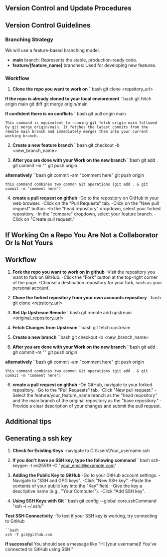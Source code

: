 ## Version Control and Update Procedures

## Version Control Guidelines

### Branching Strategy
We will use a feature-based branching model.

* **main** branch: Represents the stable, production-ready code.
* **feature/[feature_name]** branches: Used for developing new features.

### Workflow
1. **Clone the repo you want to work on**
    ``bash
    git clone <repsitory_url>

**If the repo is already cloned to your local enviorement**
    ``bash
    git fetch origin main
    git diff <merge-base>
    git merge origin/main

**If confident there is no conflicts**
    ``bash
    git pull origin main

    This command is equivalent to running git fetch origin main followed by git merge origin/main. It fetches the latest commits from the remote main branch and immediately merges them into your current working branch.

2. **Create a new feature branch** 
   ``bash
   git checkout -b <new_branch_name>

3. **After you are done with your Work on the new branch**
    ``bash
    git add .
    git commit -m "<commit message>"
    git push origin <current working_branch_name>

**alternatively**
    ``bash
    git commit -am "comment here"
    git push origin <current working_branch_name>

    this command combines two common Git operations (git add . & git commit -m "comment here")

4. **create a pull request on github**
    -Go to the repository on GitHub in your web browser.
    -Click on the "Pull Requests" tab.
    -Click on the "New pull request" button.
    -In the "head repository" dropdown, select your forked repository.
    -In the "compare" dropdown, select your feature branch.
    -Click on "Create pull request."

## If Working On a Repo You Are Not a Collaborator Or Is Not Yours

## Workflow

1. **Fork the repo you want to work on in github**
    -Visit the repository you want to fork on GitHub.
    -Click the "Fork" button at the top-right corner of the page.
    -Choose a destination repository for your fork, such as your personal account.

2. **Clone the forked repository from your own accounts repository**
    ``bash
    git clone <repsitory_url>

3. **Set Up Upstream Remote**
    ``bash
    git remote add upstream <original_repository_url>

4. **Fetch Changes from Upstream**
    ``bash
    git fetch upstream

5. **Create a new branch** 
   ``bash
   git checkout -b <new_branch_name>

6. **After you are done with your Work on the new branch**
    ``bash
    git add .
    git commit -m "<commit message>"
    git push origin <current working_branch_name>

**alternatively**
    ``bash
    git commit -am "comment here"
    git push origin <current working_branch_name>

    this command combines two common Git operations (git add . & git commit -m "comment here")

6. **create a pull request on github**
    -On GitHub, navigate to your forked repository.
    -Go to the "Pull Requests" tab.
    -Click "New pull request."
    -Select the feature/your_feature_name branch as the "head repository" and the main branch of the original repository as the "base repository."
    -Provide a clear description of your changes and submit the pull request.

## Additional tips

## Generating a ssh key

1.   **Check for Existing Keys**
    -navigate to C:\Users\Your_username\.ssh

2. **If you don't have an SSH key, type the following command**
    ``bash
    ssh-keygen -t ed25519 -C "your_email@example.com"

3. **Adding the Public Key to GitHub**
    -Go to your GitHub account settings.
    -Navigate to "SSH and GPG keys".
    -Click "New SSH key".
    -Paste the contents of your public key into the "Key" field.
    -Give the key a descriptive name (e.g., "Your Computer").
    -Click "Add SSH key".

4. **Using SSH Keys with Git**
    ``bash
    git config --global core.sshCommand "ssh -i ~/.ssh/<your private key file>"
    
**Test SSH Connectivity**
    -To test if your SSH key is working, try connecting to GitHub

    ``bash
    ssh -T git@github.com

**If successful** 
    You should see a message like "Hi [your username]! You've connected to GitHub using SSH."
